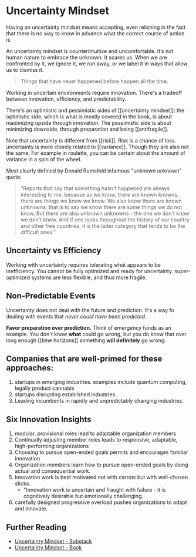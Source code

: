 # Uncertainty Mindset

Having an uncertainty mindset means accepting, even relishing in the fact that there is no way to know in advance what the correct course of action is. 

An uncertainty mindset is counterintuitive and uncomfortable. It’s not human nature to embrace the unknown. It scares us. When we are confronted by it, we ignore it, we run away, or we label it in ways that allow us to dismiss it.

> Things that have never happened before happen all the time.

Working in uncertain environments require innovation. There's a tradeoff between innovation, efficiency, and predictability. 

There's an optimistic and pessimistic sides of [[uncertainty mindset]]: the optimistic side, which is what is mostly covered in the book, is about maximizing upside through innovation. The pessimistic side is about minimizing downside, through preparation and being [[antifragile]].

Note that uncertainty is different from [[risk]]. Risk is a chance of loss. uncertainty is more closely related to [[variance]]. Though they are also not the same. For example in roulette, you can be certain about the amount of variance in a spin of the wheel. 


Most clearly defined by Donald Rumsfeld infamous "unknown unknown" quote: 

> "Reports that say that something hasn't happened are always interesting to me, because as we know, there are known knowns; there are things we know we know. We also know there are known unknowns; that is to say we know there are some things we do not know. But there are also unknown unknowns - the one we don't know we don't know. And if one looks throughout the history of our country and other free countries, it is the latter category that tends to be the difficult ones." 

## Uncertainty vs Efficiency

Working with uncertainty requires tolerating what appears to be inefficiency. You cannot be fully optimized and ready for uncertainty. super-optimized systems are less flexible, and thus more fragile.

## Non-Predictable Events

Uncertainty does not deal with the future and prediction. It's a way fo dealing with events that _never could have been predicted._

**Favor preparation over prediction.** Think of emergency funds as an example. You don't know __what__ could go wrong, but you do know that over long enough [[time horizons]] something __will definitely__ go wrong.

## Companies that are well-primed for these approaches:

1. startups in emerging industries. examples include quantum computing, legally product cannabis
2. startups disrupting established industries. 
3. Leading incumbents in rapidly and unpredictably changing industries. 


## Six Innovation Insights

1. modular, provisional roles lead to adaptable organization members
2. Continually adjusting member roles leads to responsive, adaptable, high-performing organizations
3. Choosing to pursue open-ended goals permits and encourages familiar innovation
4. Organization members learn how to pursue open-ended goals by doing actual and consequential work. 
5. Innovation work is best motivated not with carrots but with well-chosen sticks. 
    - "Innovation work is uncertain and fraught with failure - it is cognitively desirable but emotionally challenging. 
6. carefully designed progressive overload pushes organizations to adapt and innovate. 


## Further Reading
- [Uncertainty Mindset - Substack](https://uncertaintymindset.substack.com/p/the-uncertainty-mindset)
- [Uncertainty Mindset - Book](https://uncertaintymindset.org/)